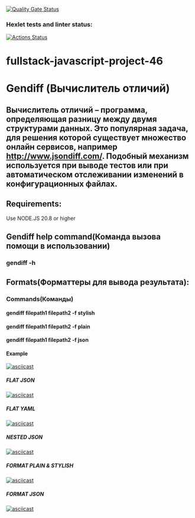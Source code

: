 [![Quality Gate Status](https://sonarcloud.io/api/project_badges/measure?project=ChemicalWitness_fullstack-javascript-project-46&metric=alert_status)](https://sonarcloud.io/summary/new_code?id=ChemicalWitness_fullstack-javascript-project-46)
### Hexlet tests and linter status:
[![Actions Status](https://github.com/ChemicalWitness/fullstack-javascript-project-46/actions/workflows/hexlet-check.yml/badge.svg)](https://github.com/ChemicalWitness/fullstack-javascript-project-46/actions)

# fullstack-javascript-project-46
# Gendiff (Вычислитель отличий)
## Вычислитель отличий – программа, определяющая разницу между двумя структурами данных. Это популярная задача, для решения которой существует множество онлайн сервисов, например http://www.jsondiff.com/. Подобный механизм используется при выводе тестов или при автоматическом отслеживании изменений в конфигурационных файлах. 

## Requirements:
Use NODE.JS 20.8 or higher

## Gendiff help command(Команда вызова помощи в использовании)
### gendiff -h

## Formats(Форматтеры для вывода результата):

### Commands(Команды)
#### gendiff filepath1 filepath2 -f stylish
#### gendiff filepath1 filepath2 -f plain
#### gendiff filepath1 filepath2 -f json

#### Example
[![asciicast](https://asciinema.org/a/3heOBGUbi6SXcidFul97j4ffC.svg)](https://asciinema.org/a/3heOBGUbi6SXcidFul97j4ffC)

##### FLAT JSON
[![asciicast](https://asciinema.org/a/EmHOLm2mNjCkGoIGTXNLoq66b.svg)](https://asciinema.org/a/EmHOLm2mNjCkGoIGTXNLoq66b)

##### FLAT YAML
[![asciicast](https://asciinema.org/a/uV0Wsgk3cz4rUod22AiwB3bh2.svg)](https://asciinema.org/a/uV0Wsgk3cz4rUod22AiwB3bh2)

##### NESTED JSON
[![asciicast](https://asciinema.org/a/EACYC0XXheetf06roNUfh2B5n.svg)](https://asciinema.org/a/EACYC0XXheetf06roNUfh2B5n)

##### FORMAT PLAIN & STYLISH
[![asciicast](https://asciinema.org/a/41sgSo64a5sHYEdVSOukOaC1z.svg)](https://asciinema.org/a/41sgSo64a5sHYEdVSOukOaC1z)

##### FORMAT JSON
[![asciicast](https://asciinema.org/a/ugi9HSWXzAvArKIk9szAKQrln.svg)](https://asciinema.org/a/ugi9HSWXzAvArKIk9szAKQrln)
